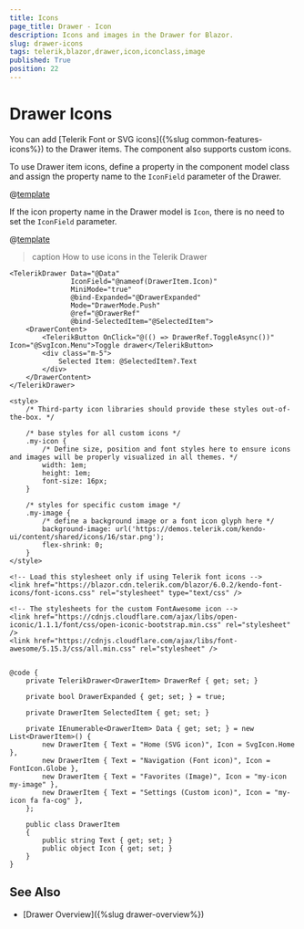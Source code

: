 ```yaml
---
title: Icons
page_title: Drawer - Icon
description: Icons and images in the Drawer for Blazor.
slug: drawer-icons
tags: telerik,blazor,drawer,icon,iconclass,image
published: True
position: 22
---
```


# Drawer Icons

You can add [Telerik Font or SVG icons]({%slug common-features-icons%}) to the Drawer items. The component also supports custom icons.

To use Drawer item icons, define a property in the component model class and assign the property name to the `IconField` parameter of the Drawer.

@[template](/_contentTemplates/common/icons.md#icon-property-supported-types)

If the icon property name in the Drawer model is `Icon`, there is no need to set the `IconField` parameter.

@[template](/_contentTemplates/common/icons.md#font-icons-css-note)

>caption How to use icons in the Telerik Drawer

````CSHTML
<TelerikDrawer Data="@Data"
               IconField="@nameof(DrawerItem.Icon)"
               MiniMode="true"
               @bind-Expanded="@DrawerExpanded"
               Mode="DrawerMode.Push"
               @ref="@DrawerRef"
               @bind-SelectedItem="@SelectedItem">
    <DrawerContent>
        <TelerikButton OnClick="@(() => DrawerRef.ToggleAsync())" Icon="@SvgIcon.Menu">Toggle drawer</TelerikButton>
        <div class="m-5">
            Selected Item: @SelectedItem?.Text
        </div>
    </DrawerContent>
</TelerikDrawer>

<style>
    /* Third-party icon libraries should provide these styles out-of-the-box. */

    /* base styles for all custom icons */
    .my-icon {
        /* Define size, position and font styles here to ensure icons and images will be properly visualized in all themes. */
        width: 1em;
        height: 1em;
        font-size: 16px;
    }

    /* styles for specific custom image */
    .my-image {
        /* define a background image or a font icon glyph here */
        background-image: url('https://demos.telerik.com/kendo-ui/content/shared/icons/16/star.png'); 
        flex-shrink: 0;
    }
</style>

<!-- Load this stylesheet only if using Telerik font icons -->
<link href="https://blazor.cdn.telerik.com/blazor/6.0.2/kendo-font-icons/font-icons.css" rel="stylesheet" type="text/css" />

<!-- The stylesheets for the custom FontAwesome icon -->
<link href="https://cdnjs.cloudflare.com/ajax/libs/open-iconic/1.1.1/font/css/open-iconic-bootstrap.min.css" rel="stylesheet" />
<link href="https://cdnjs.cloudflare.com/ajax/libs/font-awesome/5.15.3/css/all.min.css" rel="stylesheet" />


@code {
    private TelerikDrawer<DrawerItem> DrawerRef { get; set; }

    private bool DrawerExpanded { get; set; } = true;

    private DrawerItem SelectedItem { get; set; }

    private IEnumerable<DrawerItem> Data { get; set; } = new List<DrawerItem>() {
        new DrawerItem { Text = "Home (SVG icon)", Icon = SvgIcon.Home },
        new DrawerItem { Text = "Navigation (Font icon)", Icon = FontIcon.Globe },
        new DrawerItem { Text = "Favorites (Image)", Icon = "my-icon my-image" },
        new DrawerItem { Text = "Settings (Custom icon)", Icon = "my-icon fa fa-cog" },
    };

    public class DrawerItem
    {
        public string Text { get; set; }
        public object Icon { get; set; }
    }
}
````

## See Also

* [Drawer Overview]({%slug drawer-overview%})
